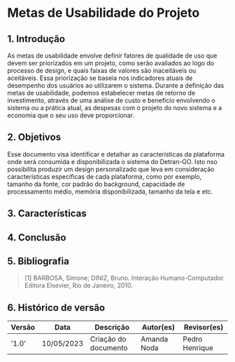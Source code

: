# Metas de Usabilidade do Projeto

## 1. Introdução
As metas de usabilidade envolve definir fatores de qualidade de uso que devem ser priorizados em um projeto, como serão avaliados ao logo do processo de design, e quais faixas de valores são inaceitáveis ou aceitáveis. Essa priorização se baseia nos indicadores atuais de desempenho dos usuários ao utilizarem o sistema. Durante a definição das metas de usabilidade, podemos estabelecer metas de retorno de investimento, através de uma análise de custo e benefício envolvendo o sistema ou a prática atual, as despesas com o projeto do novo sistema e a economia que o seu uso deve proporcionar.

## 2. Objetivos 
Esse documento visa identificar e detalhar as características da plataforma onde será consumida e disponibilizada o sistema do Detran-GO. Isto nso possibilita produzir um design personalizado que leva em consideração características específicas de cada plataforma, como por exemplo, tamanho da fonte, cor padrão do background, capacidade de processamento médio, memória disponibilizada, tamanho da tela e etc.

## 3. Características 
  

## 4. Conclusão


## 5. Bibliografia
> [1] BARBOSA, Simone; DINIZ, Bruno. Interação Humano-Computador. 
Editora Elsevier, Rio de Janeiro, 2010.

## 6. Histórico de versão
| Versão | Data       | Descrição            | Autor(es)   | Revisor(es)    |
|--------|------------|----------------------|-------------|----------------|
| '1.0'  | 10/05/2023 | Criação do documento | Amanda Noda | Pedro Henrique |

